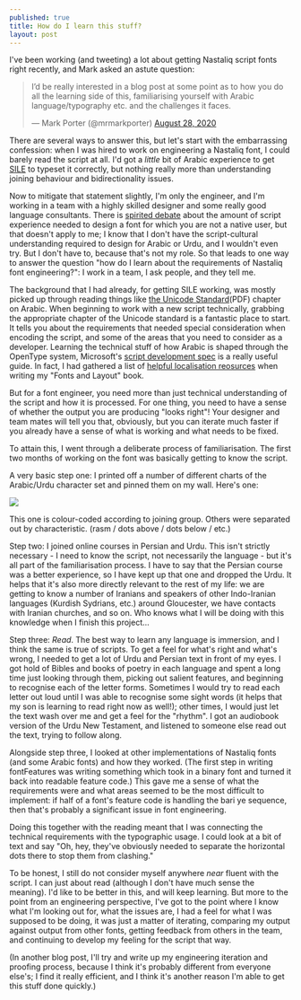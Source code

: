 ```yaml
---
published: true
title: How do I learn this stuff?
layout: post
---
```


I've been working (and tweeting) a lot about getting Nastaliq script fonts right recently, and Mark asked an astute question:

<blockquote class="twitter-tweet"><p lang="en" dir="ltr">I’d be really interested in a blog post at some point as to how you do all the learning side of this, familiarising yourself with Arabic language/typography etc. and the challenges it faces.</p>&mdash; Mark Porter (@mrmarkporter) <a href="https://twitter.com/mrmarkporter/status/1299374272767549441?ref_src=twsrc%5Etfw">August 28, 2020</a></blockquote> <script async src="https://platform.twitter.com/widgets.js" charset="utf-8"></script>

There are several ways to answer this, but let's start with the embarrassing confession: when I was hired to work on engineering a Nastaliq font, I could barely read the script at all. I'd got a *little* bit of Arabic experience to get [SILE](https://sile-typesetter.org) to typeset it correctly, but nothing really more than understanding joining behaviour and bidirectionality issues.

Now to mitigate that statement slightly, I'm only the engineer, and I'm working in a team with a highly skilled designer and some really good language consultants. There is [spirited debate](http://www.alphabettes.org/reflections-on-its-time-to-act/) about the amount of script experience needed to design a font for which you are not a native user, but that doesn't apply to me; I know that I don't have the script-cultural understanding required to design for Arabic or Urdu, and I wouldn't even try. But I don't have to, because that's not my role. So that leads to one way to answer the question "how do I learn about the requirements of Nastaliq font engineering?": I work in a team, I ask people, and they tell me.

The background that I had already, for getting SILE working, was mostly picked up through reading things like [the Unicode Standard](https://www.unicode.org/versions/Unicode13.0.0/ch09.pdf)(PDF) chapter on Arabic. When beginning to work with a new script technically, grabbing the appropriate chapter of the Unicode standard is a fantastic place to start. It tells you about the requirements that needed special consideration when encoding the script, and some of the areas that you need to consider as a developer. Learning the technical stuff of how Arabic is shaped through the OpenType system, Microsoft's [script development spec](https://docs.microsoft.com/en-us/typography/script-development/arabic) is a really useful guide. In fact, I had gathered a list of [helpful localisation reosurces](https://simoncozens.github.io/fonts-and-layout/localisation.html#resources) when writing my "Fonts and Layout" book. 

But for a font engineer, you need more than just technical understanding of the script and how it is processed. For one thing, you need to have a sense of whether the output you are producing "looks right"! Your designer and team mates will tell you that, obviously, but you can iterate much faster if you already have a sense of what is working and what needs to be fixed.

To attain this, I went through a deliberate process of familiarisation. The first two months of working on the font was basically getting to know the script.

A very basic step one: I printed off a number of different charts of the Arabic/Urdu character set and pinned them on my wall. Here's one:

![](https://simoncozens.github.io/images/arabic1.jpg)

This one is colour-coded according to joining group. Others were separated out by characteristic. (rasm / dots above / dots below / etc.)

Step two: I joined online courses in Persian and Urdu. This isn't strictly necessary - I need to know the script, not necessarily the language - but it's all part of the familiarisation process. I have to say that the Persian course was a better experience, so I have kept up that one and dropped the Urdu. It helps that it's also more directly relevant to the rest of my life: we are getting to know a number of Iranians and speakers of other Indo-Iranian languages (Kurdish Sydrians, etc.) around Gloucester, we have contacts with Iranian churches, and so on. Who knows what I will be doing with this knowledge when I finish this project...

Step three: *Read*. The best way to learn any language is immersion, and I think the same is true of scripts. To get a feel for what's right and what's wrong, I needed to get a lot of Urdu and Persian text in front of my eyes. I got hold of Bibles and books of poetry in each language and spent a long time just looking through them, picking out salient features, and beginning to recognise each of the letter forms. Sometimes I would try to read each letter out loud until I was able to recognise some sight words (it helps that my son is learning to read right now as well!); other times, I would just let the text wash over me and get a feel for the "rhythm". I got an audiobook version of the Urdu New Testament, and
listened to someone else read out the text, trying to follow along.

Alongside step three, I looked at other implementations of Nastaliq fonts (and some Arabic fonts) and how they worked. (The first step in writing fontFeatures was writing something which took in a binary font and turned it back into readable feature code.) This gave me a sense of what the requirements were and what areas seemed to be the most difficult to implement: if half of a font's feature code is handling the bari ye sequence, then that's probably a significant issue in font engineering.

Doing this together with the reading meant that I was connecting the technical requirements with the typographic usage. I could look at a bit of text and say "Oh, hey, they've obviously needed to separate the horizontal dots there to stop them from clashing."

To be honest, I still do not consider myself anywhere *near* fluent with the script. I can just about read (although I don't have much sense the meaning). I'd like to be better in this, and will keep learning. But more to the point from an engineering perspective, I've got to the point where I know what I'm looking out for, what the issues are, I had a feel for what I was supposed to be doing, it was just a matter of iterating, comparing my output against output from other fonts, getting feedback from others in the team, and continuing to develop my feeling for the script that way.

(In another blog post, I'll try and write up my engineering iteration and proofing process, because I think it's probably different from everyone else's; I find it really efficient, and I think it's another reason I'm able to get this stuff done quickly.)
